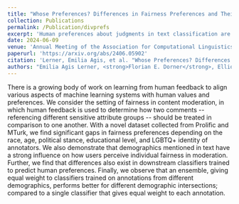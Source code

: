 ```yaml
---
title: "Whose Preferences? Differences in Fairness Preferences and Their Impact on the Fairness of AI Utilizing Human Feedback"
collection: Publications
permalink: /Publication/divprefs
excerpt: 'Human preferences about judgments in text classification are not invariant accross demographic groups'
date: 2024-06-09
venue: 'Annual Meeting of the Association for Computational Linguistics 2024'
paperurl: 'https://arxiv.org/abs/2406.05902'
citation: 'Lerner, Emilia Agis, et al. "Whose Preferences? Differences in Fairness Preferences and Their Impact on the Fairness of AI Utilizing Human Feedback." Proceedings of the 62st Annual Meeting of the Association for Computational Linguistics'
authors: "Emilia Agis Lerner, <strong>Florian E. Dorner</strong>, Elliott Ash, and Naman Goel"
---
```


There is a growing body of work on learning from human feedback to align various aspects of machine learning systems with human values and preferences. We consider the setting of fairness in content moderation, in which human feedback is used to determine how two comments -- referencing different sensitive attribute groups -- should be treated in comparison to one another. With a novel dataset collected from Prolific and MTurk, we find significant gaps in fairness preferences depending on the race, age, political stance, educational level, and LGBTQ+ identity of annotators. We also demonstrate that demographics mentioned in text have a strong influence on how users perceive individual fairness in moderation. Further, we find that differences also exist in downstream classifiers trained to predict human preferences. Finally, we observe that an ensemble, giving equal weight to classifiers trained on annotations from different demographics, performs better for different demographic intersections; compared to a single classifier that gives equal weight to each annotation. 